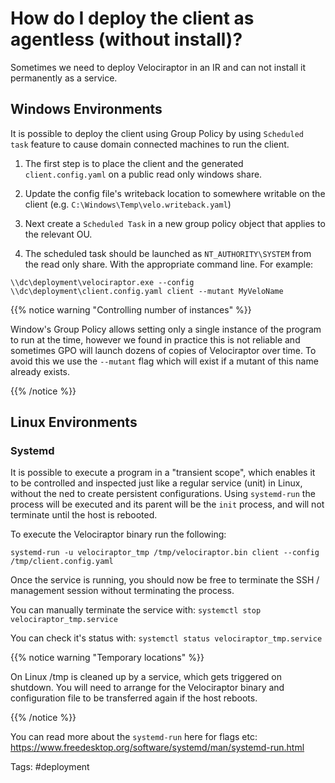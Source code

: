 # How do I deploy the client as agentless (without install)?

Sometimes we need to deploy Velociraptor in an IR and can not install
it permanently as a service.

## Windows Environments

It is possible to deploy the client using Group Policy by using
`Scheduled task` feature to cause domain connected machines to run the
client.

1. The first step is to place the client and the generated
   `client.config.yaml` on a public read only windows share.

2. Update the config file's writeback location to somewhere writable
   on the client (e.g. `C:\Windows\Temp\velo.writeback.yaml`)

3. Next create a `Scheduled Task` in a new group policy object that
   applies to the relevant OU.

4. The scheduled task should be launched as `NT_AUTHORITY\SYSTEM` from
   the read only share. With the appropriate command line. For example:

```
\\dc\deployment\velociraptor.exe --config \\dc\deployment\client.config.yaml client --mutant MyVeloName
```


{{% notice warning "Controlling number of instances" %}}

Window's Group Policy allows setting only a single instance of the
program to run at the time, however we found in practice this is not
reliable and sometimes GPO will launch dozens of copies of
Velociraptor over time. To avoid this we use the `--mutant` flag which
will exist if a mutant of this name already exists.

{{% /notice %}}

## Linux Environments

### Systemd 

It is possible to execute a program in a "transient scope", which enables it to be controlled and inspected just like a regular service (unit) in Linux, without the ned to create persistent configurations.
Using ```systemd-run``` the process will be executed and its parent will be the `init` process, and will not terminate until the host is rebooted.

To execute the Velociraptor binary run the following:

```
systemd-run -u velociraptor_tmp /tmp/velociraptor.bin client --config /tmp/client.config.yaml 
```
Once the service is running, you should now be free to terminate the SSH / management session without terminating the process.

You can manually terminate the service with: ```systemctl stop velociraptor_tmp.service ```

You can check it's status with: ```systemctl status velociraptor_tmp.service```

{{% notice warning "Temporary locations" %}}

On Linux /tmp is cleaned up by a service, which gets triggered on shutdown.
You will need to arrange for the Velociraptor binary and configuration file to be transferred again if the host reboots.

{{% /notice %}}

You can read more about the ```systemd-run``` here for flags etc: https://www.freedesktop.org/software/systemd/man/systemd-run.html 


Tags: #deployment
